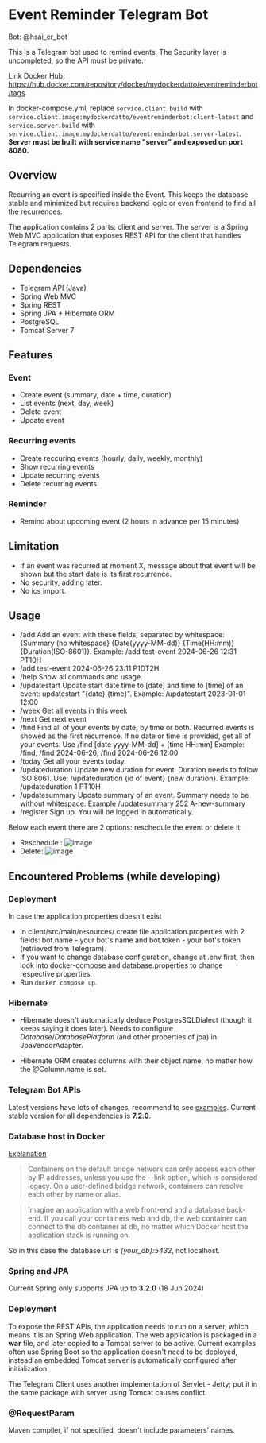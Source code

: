 
# Event Reminder Telegram Bot
Bot: @hsai_er_bot

This is a Telegram bot used to remind events. The Security layer is uncompleted, so the API must be private.

Link Docker Hub: https://hub.docker.com/repository/docker/mydockerdatto/eventreminderbot/tags.

In docker-compose.yml, replace ```service.client.build``` with ```service.client.image:mydockerdatto/eventreminderbot:client-latest``` and ```service.server.build``` with ```service.client.image:mydockerdatto/eventreminderbot:server-latest```. **Server must be built with service name "server" and exposed on port 8080.**

## Overview
Recurring an event is specified inside the Event. This keeps the database stable and minimized but requires backend logic or even frontend to find all the recurrences. 

The application contains 2 parts: client and server. The server is a Spring Web MVC application that exposes REST API for the client that handles Telegram requests.

## Dependencies
- Telegram API (Java)
- Spring Web MVC
- Spring REST 
- Spring JPA + Hibernate ORM
- PostgreSQL
- Tomcat Server 7

## Features
### Event
- Create event (summary, date + time, duration)
- List events (next, day, week)
- Delete event
- Update event
### Recurring events
- Create reccuring events (hourly, daily, weekly, monthly)
- Show recurring events
- Update recurring events
- Delete recurring events
### Reminder
- Remind about upcoming event (2 hours in advance per 15 minutes)
  
## Limitation
- If an event was recurred at moment X, message about that event will be shown but the start date is its first recurrence.
- No security, adding later.
- No ics import.
## Usage
- /add Add an event with these fields, separated by whitespace:
  {Summary (no whitespace} {Date(yyyy-MM-dd)} {Time(HH:mm)} {Duration(ISO-8601)}.
  Example: /add test-event 2024-06-26 12:31 PT10H
- /add test-event 2024-06-26 23:11 P1DT2H.
- /help Show all commands and usage.
- /updatestart Update start date time to [date] and time to [time] of an event: updatestart "{date} {time}".
  Example: /updatestart 2023-01-01 12:00
- /week Get all events in this week
- /next Get next event
- /find Find all of your events by date, by time or both. Recurred events is showed as the first recurrence. If no date or time is provided, get all of your events. 
  Use /find [date yyyy-MM-dd] + [time HH:mm] 
  Example: /find, /find 2024-06-26, /find 2024-06-26 12:00
-  /today Get all your events today.
- /updateduration
    Update new duration for event. Duration needs to follow ISO 8061. 
    Use: /updateduration {id of event} {new duration}.
    Example: /updateduration 1 PT10H
- /updatesummary
  Update summary of an event. Summary needs to be without whitespace.
  Example /updatesummary 252 A-new-summary
- /register Sign up. You will be logged in automatically.

Below each event there are 2 options: reschedule the event or delete it. 
- Reschedule :
  ![image](https://github.com/dat-2k2/EventReminderBot/assets/73431073/9320f161-9341-4a1b-af7e-f8db983cde91)
- Delete:
  ![image](https://github.com/dat-2k2/EventReminderBot/assets/73431073/a1182022-6944-406e-9b14-819f102dbb64)

## Encountered Problems (while developing)
### Deployment
In case the application.properties doesn't exist
- In client/src/main/resources/ create file application.properties with 2 fields: bot.name - your bot's name and
  bot.token - your bot's token (retrieved from Telegram).
- If you want to change database configuration, change at .env first, then look into docker-compose and
  database.properties to change respective properties.
- Run ```docker compose up```.
### Hibernate
- Hibernate doesn't automatically deduce PostgresSQLDialect (though it keeps saying it does later). Needs to configure
_Database_/_DatabasePlatform_ (and other properties of jpa) in JpaVendorAdapter.

- Hibernate ORM creates columns with their object name, no matter how the @Column.name is set.
### Telegram Bot APIs

Latest versions have lots of changes, recommend to
see [examples](https://github.com/rubenlagus/TelegramBotsExample/tree/master). Current stable version for all
dependencies is **7.2.0**.

### Database host in Docker

[Explanation](https://docs.docker.com/network/drivers/bridge/#differences-between-user-defined-bridges-and-the-default-bridge)

> Containers on the default bridge network can only access each other by IP addresses, unless you use the --link option,
> which is considered legacy. On a user-defined bridge network, containers can resolve each other by name or alias.

> Imagine an application with a web front-end and a database back-end. If you call your containers web and db, the web
> container can connect to the db container at db, no matter which Docker host the application stack is running on.

So in this case the database url is _{your_db}:5432_, not localhost.

### Spring and JPA

Current Spring only supports JPA up to **3.2.0** (18 Jun 2024)

### Deployment

To expose the REST APIs, the application needs to run on a server, which means it is an Spring Web application. The web
application is packaged in a **war** file, and later copied to a Tomcat server to be active. Current examples often use
Spring Boot so the application doesn't need to be deployed, instead an embedded Tomcat server is automatically
configured after initialization.

The Telegram Client uses another implementation of Servlet - Jetty; put it in the same package with server using Tomcat
causes conflict.

### @RequestParam
Maven compiler, if not specified, doesn't include parameters' names. 



